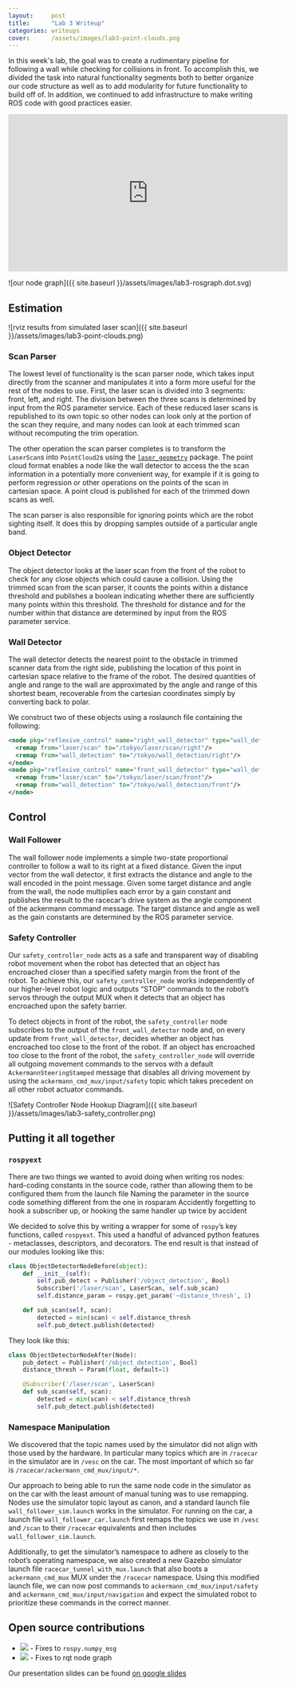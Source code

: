 ```yaml
---
layout:     post
title:      "Lab 3 Writeup"
categories: writeups
cover:      /assets/images/lab3-point-clouds.png
---
```



In this week's lab, the goal was to create a rudimentary pipeline for following a wall while checking for collisions in front. To accomplish this, we divided the task into natural functionality segments both to better organize our code structure as well as to add modularity for future functionality to build off of.  In addition, we continued to add infrastructure to make writing ROS code with good practices easier.

<iframe width="560" height="315" src="https://www.youtube.com/embed/iGUTtHEP7PU" frameborder="0" allowfullscreen></iframe>

<!--more-->

![our node graph]({{ site.baseurl }}/assets/images/lab3-rosgraph.dot.svg)

## Estimation


![rviz results from simulated laser scan]({{ site.baseurl }}/assets/images/lab3-point-clouds.png)

### Scan Parser

The lowest level of functionality is the scan parser node, which takes input directly from the scanner and manipulates it into a form more useful for the rest of the nodes to use.  First, the laser scan is divided into 3 segments: front, left, and right.  The division between the three scans is determined by input from the ROS parameter service.  Each of these reduced laser scans is republished to its own topic so other nodes can look only at the portion of the scan they require, and many nodes can look at each trimmed scan without recomputing the trim operation.

The other operation the scan parser completes is to transform the `LaserScan`s into `PointCloud2`s using the [`laser_geometry`](http://wiki.ros.org/laser_geometry) package.  The point cloud format enables a node like the wall detector to access the the scan information in a potentially more convenient way, for example if it is going to perform regression or other operations on the points of the scan in cartesian space.  A point cloud is published for each of the trimmed down scans as well.

The scan parser is also responsible for ignoring points which are the robot sighting itself. It does this by dropping samples outside of a particular angle band.

### Object Detector

The object detector looks at the laser scan from the front of the robot to check for any close objects which could cause a collision.  Using the trimmed scan from the scan parser, it counts the points within a distance threshold and publishes a boolean indicating whether there are sufficiently many points within this threshold.  The threshold for distance and for the number within that distance are determined by input from the ROS parameter service.

### Wall Detector

The wall detector detects the nearest point to the obstacle in trimmed scanner data from the right side, publishing the location of this point in cartesian space relative to the frame of the robot.  The desired quantities of angle and range to the wall are approximated by the angle and range of this shortest beam, recoverable from the cartesian coordinates simply by converting back to polar.

We construct two of these objects using a roslaunch file containing the following:

```xml
<node pkg="reflexive_control" name="right_wall_detector" type="wall_detector.py">
  <remap from="laser/scan" to="/tokyo/laser/scan/right"/>
  <remap from="wall_detection" to="/tokyo/wall_detection/right"/>
</node>
<node pkg="reflexive_control" name="front_wall_detector" type="wall_detector.py">
  <remap from="laser/scan" to="/tokyo/laser/scan/front"/>
  <remap from="wall_detection" to="/tokyo/wall_detection/front"/>
</node>
```

## Control

### Wall Follower

The wall follower node implements a simple two-state proportional controller to follow a wall to its right at a fixed distance.  Given the input vector from the wall detector, it first extracts the distance and angle to the wall encoded in the point message.  Given some target distance and angle from the wall, the node multiplies each error by a gain constant and publishes the result to the racecar’s drive system as the angle component of the ackermann command message.  The target distance and angle as well as the gain constants are determined by the ROS parameter service.

### Safety Controller

Our `safety_controller_node` acts as a safe and transparent way of disabling robot movement when the robot has detected that an object has encroached closer than a specified safety margin from the front of the robot. To achieve this, our `safety_controller_node` works independently of our higher-level robot logic and outputs “STOP” commands to the robot’s servos through the output MUX when it detects that an object has encroached upon the safety barrier.

To detect objects in front of the robot, the `safety_controller` node subscribes to the output of the `front_wall_detector` node and, on every update from `front_wall_detector`, decides whether an object has encroached too close to the front of the robot. If an object has encroached too close to the front of the robot, the `safety_controller_node` will override all outgoing movement commands to the servos with a default `AckermannSteeringStamped` message that disables all driving movement by using the `ackermann_cmd_mux/input/safety` topic which takes precedent on all other robot actuator commands.

![Safety Controller Node Hookup Diagram]({{ site.baseurl }}/assets/images/lab3-safety_controller.png)

## Putting it all together

### `rospyext`

There are two things we wanted to avoid doing when writing ros nodes:
hard-coding constants in the source code, rather than allowing them to be configured them from the launch file
Naming the parameter in the source code something different from the one in rosparam
Accidently forgetting to hook a subscriber up, or hooking the same handler up twice by accident

We decided to solve this by writing a wrapper for some of `rospy`’s key functions, called `rospyext`. This used a handful of advanced python features - metaclasses, descriptors, and decorators. The end result is that instead of our modules looking like this:

```python
class ObjectDetectorNodeBefore(object):
    def __init__(self):
        self.pub_detect = Publisher('/object_detection', Bool)
        Subscriber('/laser/scan', LaserScan, self.sub_scan)
        self.distance_param = rospy.get_param('~distance_thresh', 1)

    def sub_scan(self, scan):
        detected = min(scan) < self.distance_thresh
        self.pub_detect.publish(detected)
```
They look like this:

```python
class ObjectDetectorNodeAfter(Node):
    pub_detect = Publisher('/object_detection', Bool)
    distance_thresh = Param(float, default=1)

    @Subscriber('/laser/scan', LaserScan)
    def sub_scan(self, scan):
        detected = min(scan) < self.distance_thresh
        self.pub_detect.publish(detected)
```

### Namespace Manipulation

We discovered that the topic names used by the simulator did not align with those used by the hardware. In particular many topics which are in `/racecar` in the simulator are in `/vesc` on the car. The most important of which so far is `/racecar/ackermann_cmd_mux/input/*`.

Our approach to being able to run the same node code in the simulator as on the car with the least amount of manual tuning was to use remapping. Nodes use the simulator topic layout as canon, and a standard launch file `wall_follower_sim.launch` works in the simulator. For running on the car, a launch file `wall_follower_car.launch` first remaps the topics we use in `/vesc` and `/scan` to their `/racecar` equivalents and then includes `wall_follower_sim.launch`.

Additionally, to get the simulator’s namespace to adhere as closely to the robot’s operating namespace, we also created a new Gazebo simulator launch file `racecar_tunnel_with_mux.launch` that also boots a `ackermann_cmd_mux` MUX under the `/racecar` namespace. Using this modified launch file, we can now post commands to `ackermann_cmd_mux/input/safety` and `ackermann_cmd_mux/input/navigation` and expect the simulated robot to prioritize these commands in the correct manner.

## Open source contributions

* ![](https://github-shields.com/github/ros/ros_comm/pull/743.svg) - Fixes to `rospy.numpy_msg`
* ![](https://github-shields.com/github/ros-visualization/rqt_common_plugins/pull/354.svg) - Fixes to rqt node graph

Our presentation slides can be found [on google slides](https://docs.google.com/presentation/d/1XHG0e0SMnvZHWL35wB0ebjpf-7GNpNpY7OfzQ7E2a1w/edit?usp=sharing)
